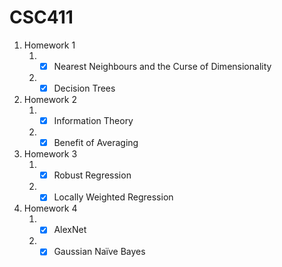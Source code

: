 # CSC411

1. Homework 1
    1. - [x] Nearest Neighbours and the Curse of Dimensionality
    2. - [x] Decision Trees
2. Homework 2
    1. - [x] Information Theory
    2. - [x] Benefit of Averaging
3. Homework 3
    1. - [x] Robust Regression
    2. - [x] Locally Weighted Regression
4. Homework 4
    1. - [x] AlexNet
    2. - [x] Gaussian Naı̈ve Bayes